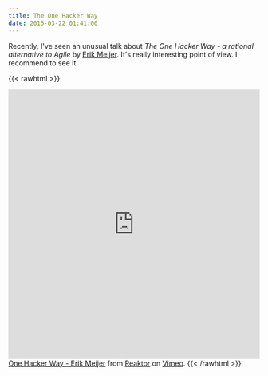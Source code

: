 ```yaml
---
title: The One Hacker Way
date: 2015-03-22 01:41:00
---
```


Recently, I've seen an unusual talk about _The One Hacker Way - a rational alternative to Agile_ by [Erik Meijer](http://en.wikipedia.org/wiki/Erik_Meijer_%28computer_scientist%29).
It's really interesting point of view. I recommend to see it.

{{< rawhtml >}}
<iframe src="https://player.vimeo.com/video/110554082" frameborder="0" webkitallowfullscreen mozallowfullscreen allowfullscreen style="width:100%; height: 540px;"></iframe>
<a href="https://vimeo.com/110554082">One Hacker Way - Erik Meijer</a> from <a href="https://vimeo.com/reaktorfi">Reaktor</a> on <a href="https://vimeo.com">Vimeo</a>.
{{< /rawhtml >}}
